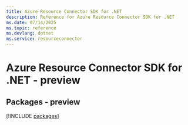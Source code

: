 ```yaml
---
title: Azure Resource Connector SDK for .NET
description: Reference for Azure Resource Connector SDK for .NET
ms.date: 07/14/2025
ms.topic: reference
ms.devlang: dotnet
ms.service: resourceconnector
---
```

# Azure Resource Connector SDK for .NET - preview
## Packages - preview
[!INCLUDE [packages](resource-connector-index.md)]